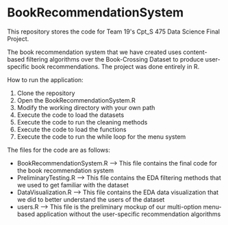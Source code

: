 # BookRecommendationSystem

This repository stores the code for Team 19's Cpt_S 475 Data Science Final Project.

The book recommendation system that we have created uses content-based filtering algorithms over the Book-Crossing Dataset to produce user-specific book recommendations.
The project was done entirely in R. 

How to run the application:
1. Clone the repository
2. Open the BookRecommendationSystem.R
3. Modify the working directory with your own path
4. Execute the code to load the datasets
5. Execute the code to run the cleaning methods
6. Execute the code to load the functions
7. Execute the code to run the while loop for the menu system

The files for the code are as follows:
- BookRecommendationSystem.R --> This file contains the final code for the book recommendation system
- PreliminaryTesting.R --> This file contains the EDA filtering methods that we used to get familiar with the dataset
- DataVisualization.R --> This file contains the EDA data visualization that we did to better understand the users of the dataset
- users.R --> This file is the preliminary mockup of our multi-option menu-based application without the user-specific recommendation algorithms
